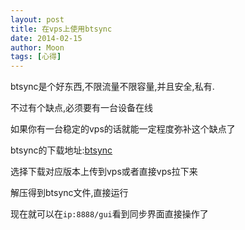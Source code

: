 ```yaml
---
layout: post
title: 在vps上使用btsync
date: 2014-02-15
author: Moon
tags: [心得]
---
```


btsync是个好东西,不限流量不限容量,并且安全,私有.

不过有个缺点,必须要有一台设备在线

如果你有一台稳定的vps的话就能一定程度弥补这个缺点了

btsync的下载地址:[btsync][1]

选择下载对应版本上传到vps或者直接vps拉下来

解压得到btsync文件,直接运行

现在就可以在`ip:8888/gui`看到同步界面直接操作了




[1]: http://www.bittorrent.com/sync/download